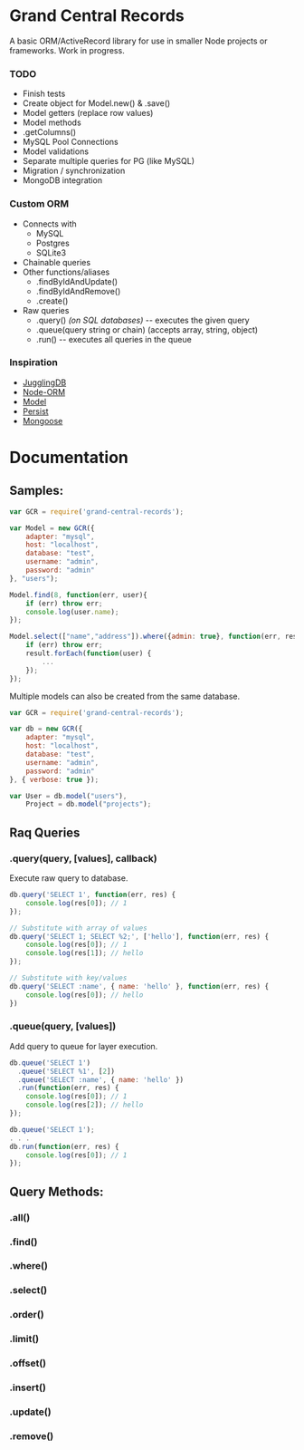 # Grand Central Records

A basic ORM/ActiveRecord library for use in smaller Node projects or frameworks. Work in progress.

### TODO

* Finish tests
* Create object for Model.new() & .save()
* Model getters (replace row values)
* Model methods
* .getColumns()
* MySQL Pool Connections
* Model validations
* Separate multiple queries for PG (like MySQL)
* Migration / synchronization
* MongoDB integration

### Custom ORM

* Connects with
    * MySQL
    * Postgres
    * SQLite3
* Chainable queries
* Other functions/aliases
    * .findByIdAndUpdate()
    * .findByIdAndRemove()
    * .create()
* Raw queries
    * .query() *(on SQL databases)* -- executes the given query
    * .queue(query string or chain) (accepts array, string, object)
    * .run() -- executes all queries in the queue

### Inspiration

* [JugglingDB](https://github.com/1602/jugglingdb)
* [Node-ORM](https://github.com/dresende/node-orm2)
* [Model](https://npmjs.org/package/model)
* [Persist](https://npmjs.org/package/persist)
* [Mongoose](https://npmjs.org/package/mongoose)

# Documentation

## Samples:
```js
var GCR = require('grand-central-records');

var Model = new GCR({
    adapter: "mysql",
    host: "localhost",
    database: "test",
    username: "admin",
    password: "admin"
}, "users");

Model.find(8, function(err, user){
    if (err) throw err;
    console.log(user.name);
});

Model.select(["name","address"]).where({admin: true}, function(err, result) {
    if (err) throw err;
    result.forEach(function(user) {
        ...
    });
});
```

Multiple models can also be created from the same database.
```js
var GCR = require('grand-central-records');

var db = new GCR({
    adapter: "mysql",
    host: "localhost",
    database: "test",
    username: "admin",
    password: "admin"
}, { verbose: true });

var User = db.model("users"),
    Project = db.model("projects");
```

## Raq Queries

### .query(query, [values], callback)

Execute raw query to database.
```js
db.query('SELECT 1', function(err, res) {
    console.log(res[0]); // 1
});

// Substitute with array of values
db.query('SELECT 1; SELECT %2;', ['hello'], function(err, res) {
    console.log(res[0]); // 1
    console.log(res[1]); // hello
});

// Substitute with key/values
db.query('SELECT :name', { name: 'hello' }, function(err, res) {
    console.log(res[0]); // hello
})
```

### .queue(query, [values])

Add query to queue for layer execution.
```js
db.queue('SELECT 1')
  .queue('SELECT %1', [2])
  .queue('SELECT :name', { name: 'hello' })
  .run(function(err, res) {
    console.log(res[0]); // 1
    console.log(res[2]); // hello
});

db.queue('SELECT 1');
. . .
db.run(function(err, res) {
    console.log(res[0]); // 1
});
```

## Query Methods:

### .all()
### .find()
### .where()
### .select()
### .order()
### .limit()
### .offset()
### .insert()
### .update()
### .remove()
